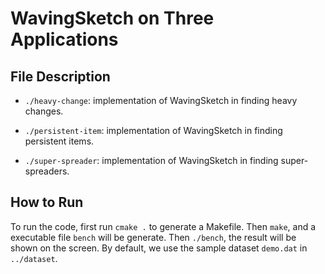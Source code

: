 # WavingSketch on Three Applications


## File Description

- `./heavy-change`: implementation of WavingSketch in finding heavy changes. 

- `./persistent-item`: implementation of WavingSketch in finding persistent items. 

- `./super-spreader`: implementation of WavingSketch in finding super-spreaders. 


## How to Run

To run the code, first run `cmake .` to generate a Makefile. Then `make`, and a executable file `bench` will be generate. Then `./bench`, the result will be shown on the screen. By default, we use the sample dataset `demo.dat` in `../dataset`. 
